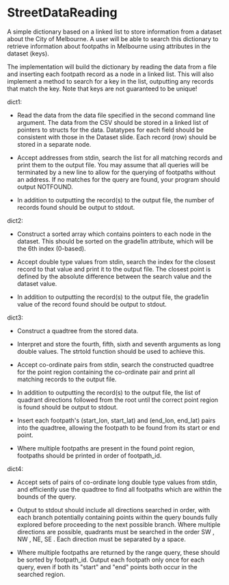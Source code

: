 # StreetDataReading

A simple dictionary based on a linked list to store information from a dataset about the City of Melbourne. A user will be able to search this dictionary to retrieve information about footpaths in Melbourne using attributes in the dataset (keys). 

The implementation will build the dictionary by reading the data from a file and inserting each footpath record as a node in a linked list. This will also implement a method to search for a key in the list, outputting any records that match the key. Note that keys are not guaranteed to be unique!


dict1:

- Read the data from the data file specified in the second command line argument. The data from the CSV should be stored in a linked list of pointers to structs for the data. Datatypes for each field should be consistent with those in the Dataset slide. Each record (row) should be stored in a separate node.

- Accept addresses from stdin, search the list for all matching records and print them to the output file. You may assume that all queries will be terminated by a new line to allow for the querying of footpaths without an address. If no matches for the query are found, your program should output NOTFOUND.

- In addition to outputting the record(s) to the output file, the number of records found should be output to stdout.

dict2:

- Construct a sorted array which contains pointers to each node in the dataset. This should be sorted on the grade1in attribute, which will be the 6th index (0-based).

- Accept double type values from stdin, search the index for the closest record to that value and print it to the output file. The closest point is defined by the absolute difference between the search value and the dataset value.

- In addition to outputting the record(s) to the output file, the grade1in value of the record found should be output to stdout.

dict3:

- Construct a quadtree from the stored data.

- Interpret and store the fourth, fifth, sixth and seventh arguments as long double values. The strtold  function should be used to achieve this.

- Accept co-ordinate pairs from stdin, search the constructed quadtree for the point region containing the co-ordinate pair and print all matching records to the output file.

- In addition to outputting the record(s) to the output file, the list of quadrant directions followed from the root until the correct point region is found should be output to stdout.

- Insert each footpath's (start_lon, start_lat) and (end_lon, end_lat) pairs into the quadtree, allowing the footpath to be found from its start or end point.

- Where multiple footpaths are present in the found point region, footpaths should be printed in order of footpath_id.

dict4:

- Accept sets of pairs of co-ordinate long double type values from stdin, and efficiently use the quadtree to find all footpaths which are within the bounds of the query.

- Output to stdout should include all directions searched in order, with each branch potentially containing points within the query bounds fully explored before proceeding to the next possible branch. Where multiple directions are possible, quadrants must be searched in the order SW , NW , NE, SE . Each direction must be separated by a space.

- Where multiple footpaths are returned by the range query, these should be sorted by footpath_id. Output each footpath only once for each query, even if both its "start" and "end" points both occur in the searched region.
